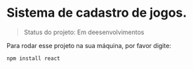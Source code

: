 # Sistema de cadastro de jogos.

>Status do projeto: Em deesenvolvimentos

Para rodar esse projeto na sua máquina, por favor digite:

````
npm install react
````
